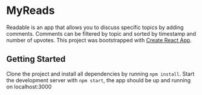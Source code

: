 # MyReads

Readable is an app that allows you to discuss specific topics by adding comments.  Comments can be filtered by topic and sorted by timestamp and number of upvotes.  This project was bootstrapped with [Create React App](https://github.com/facebookincubator/create-react-app).

## Getting Started
Clone the project and install all dependencies by running `npm install`.  Start the development server with `npm start`, the app should be up and running on localhost:3000 
